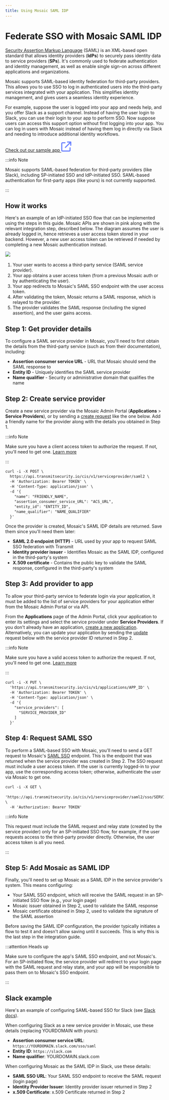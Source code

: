 ```yaml
---
title: Using Mosaic SAML IDP
---
```


# Federate SSO with Mosaic SAML IDP

[Security Assertion Markup Language](http://saml.xml.org/saml-specifications) (SAML) is an XML-based open standard that allows identity providers (**IdPs**) to securely pass identity data to service providers (**SPs**). It's commonly used to federate authentication and identity management, as well as enable single sign-on across different applications and organizations.

Mosaic supports SAML-based identity federation for third-party providers. This allows you to use SSO to log in authenticated users into the third-party services integrated with your application. This simplifies identity management, and gives users a seamless identity experience.

For example, suppose the user is logged into your app and needs help, and you offer Slack as a support channel. Instead of having the user login to Slack, you can use their login to your app to perform SSO. Now suppose users can access this support option without first logging into your app. You can log in users with Mosaic instead of having them log in directly via Slack and needing to introduce additional identity workflows.

<a href="https://github.com/TransmitSecurity/ciam-expressjs-vanilla-samples/tree/main/saml-idp" target=_blank>Check out our sample app <img src="../../images/external-link-light.svg"></a>

:::info Note

Mosaic supports SAML-based federation for third-party providers (like Slack), including SP-initiated SSO and IdP-initiated SSO. SAML-based authentication for first-party apps (like yours) is not currently supported.

:::

## How it works

Here's an example of an IdP-initiated SSO flow that can be implemented using the steps in this guide. Mosaic APIs are shown in pink along with the relevant integration step, described below. The diagram assumes the user is already logged in, hence retrieves a user access token stored in your backend. However, a new user access token can be retrieved if needed by completing a new Mosaic authentication instead.

![](../../images/UserID/saml_sso_flow.png)

1. Your user wants to access a third-party service (SAML service provider).
1. Your app obtains a user access token (from a previous Mosaic auth or by authenticating the user).
1. Your app redirects to Mosaic's SAML SSO endpoint with the user access token.
1. After validating the token, Mosaic returns a SAML response, which is relayed to the provider.
1. The provider validates the SAML response (including the signed assertion), and the user gains access.

## Step 1: Get provider details

To configure a SAML service provider in Mosaic, you'll need to first obtain the details from the third-party service (such as from their documentation), including:
- **Assertion consumer service URL** - URL that Mosaic should send the SAML response to
- **Entity ID** - Uniquely identifies the SAML service provider
- **Name qualifier** - Security or administrative domain that qualifies the name

## Step 2: Create service provider

Create a new service provider via the Mosaic Admin Portal (**Applications** > **Service Providers**), or by sending a [create request](/openapi/user/service-providers/#operation/createServiceProvider) like the one below. Add a friendly name for the provider along with the details you obtained in Step 1.

:::info Note

Make sure you have a client access token to authorize the request. If not, you'll need to get one. [Learn more](retrieve_client_tokens.md)

:::

```shell
curl -i -X POST \
  https://api.transmitsecurity.io/cis/v1/serviceprovider/saml2 \
  -H 'Authorization: Bearer TOKEN' \
  -H 'Content-Type: application/json' \
  -d '{
    "name": "FRIENDLY_NAME",
    "assertion_consumer_service_URL": "ACS_URL",
    "entity_id": "ENTITY_ID",
    "name_qualifier": "NAME_QUALIFIER"
  }'
```

Once the provider is created, Mosaic's SAML IDP details are returned. Save them since you'll need them later:
- **SAML 2.0 endpoint (HTTP)** - URL used by your app to request SAML SSO federation with Transmit
- **Identity provider issuer** - Identifies Mosaic as the SAML IDP, configured in the third-party's system
- **X.509 certificate** - Contains the public key to validate the SAML response, configured in the third-party's system

## Step 3: Add provider to app

To allow your third-party service to federate login via your application, it must be added to the list of service providers for your application either from the Mosaic Admin Portal or via API.

From the **Applications** page of the Admin Portal, click your application to enter its settings and select the service provider under **Service Providers**. If you don't already have an application, [create a new application](create_new_application.md). Alternatively, you can update your application by sending the [update](/openapi/user/apps/#operation/updateApp) request below with the service provider ID returned in Step 2.

:::info Note

Make sure you have a valid access token to authorize the request. If not, you'll need to get one. [Learn more](retrieve_client_tokens.md)

:::

```shell
curl -i -X PUT \
  'https://api.transmitsecurity.io/cis/v1/applications/APP_ID' \
  -H 'Authorization: Bearer TOKEN' \
  -H 'Content-Type: application/json' \
  -d '{
    "service_providers": [
      "SERVICE_PROVIDER_ID"
    ]
  }'
```

## Step 4: Request SAML SSO

To perform a SAML-based SSO with Mosaic, you'll need to send a GET request to Mosaic's [SAML SSO](/openapi/user/service-providers/#operation/createSamlResponse) endpoint. This is the endpoint that was returned when the service provider was created in Step 2. The SSO request must include a user access token. If the user is currently logged-in to your app, use the corresponding access token; otherwise, authenticate the user via Mosaic to get one.

```shell
curl -i -X GET \
  'https://api.transmitsecurity.io/cis/v1/serviceprovider/saml2/sso/SERVICE_PROVIDER_ID' \
  -H 'Authorization: Bearer TOKEN'
```

:::info Note

This request must include the SAML request and relay state (created by the service provider) only for an SP-initiated SSO flow, for example, if the user requests access to the third-party provider directly. Otherwise, the user access token is all you need.

:::

## Step 5: Add Mosaic as SAML IDP
Finally, you'll need to set up Mosaic as a SAML IDP in the service provider's system. This means configuring:
- Your SAML SSO endpoint, which will receive the SAML request in an SP-initiated SSO flow (e.g., your login page)
- Mosaic issuer obtained in Step 2, used to validate the SAML response
- Mosaic certificate obtained in Step 2, used to validate the signature of the SAML assertion

Before saving the SAML IDP configuration, the provider typically initiates a flow to test it and doesn't allow saving until it succeeds. This is why this is the last step in the integration guide.

:::attention Heads up

Make sure to configure the app's SAML SSO endpoint, and not Mosaic's. For an SP-initiated flow, the service provider will redirect to your login page with the SAML request and relay state, and your app will be responsible to pass them on to Mosaic's SSO endpoint.

:::

## Slack example

Here's an example of configuring SAML-based SSO for Slack (see [Slack docs](https://slack.com/help/articles/203772216-SAML-single-sign-on)).

When configuring Slack as a new service provider in Mosaic, use these details (replacing YOURDOMAIN with yours):
- **Assertion consumer service URL**: `https://YOURDOMAIN.slack.com/sso/saml`
- **Entity ID**: `https://slack.com`
- **Name qualifier**: YOURDOMAIN.slack.com

When configuring Mosaic as the SAML IDP in Slack, use these details:
- **SAML SSO URL**: Your SAML SSO endpoint to receive the SAML request (login page)
- **Identity Provider Issuer**: Identity provider issuer returned in Step 2
- **x.509 Certificate**: x.509 Certificate returned in Step 2

<style>
    section article ol li {
        margin-top: 6px !important;
    }

    th {
      min-width: 155px;
    }
</style>
